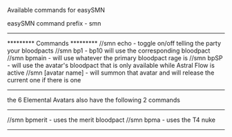 Available commands for easySMN

easySMN command prefix - smn
****************************
********* Commands *********
//smn echo - toggle on/off telling the party your bloodpacts
//smn bp1 - bp10 will use the corresponding bloodpact
//smn bpmain - will use whatever the primary bloodpact rage is
//smn bpSP - will use the avatar's bloodpact that is only available while Astral Flow is active
//smn [avatar name] - will summon that avatar and will release the current one if there is one
****************************
the 6 Elemental Avatars also have the following 2 commands
****************************
//smn bpmerit - uses the merit bloodpact
//smn bpma - uses the T4 nuke
****************************